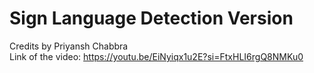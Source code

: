 # Sign Language Detection Version <br>
Credits by Priyansh Chabbra <br>
Link of the video: https://youtu.be/EiNyiqx1u2E?si=FtxHLI6rgQ8NMKu0
